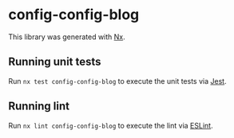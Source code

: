 # config-config-blog

This library was generated with [Nx](https://nx.dev).

## Running unit tests

Run `nx test config-config-blog` to execute the unit tests via [Jest](https://jestjs.io).

## Running lint

Run `nx lint config-config-blog` to execute the lint via [ESLint](https://eslint.org/).

